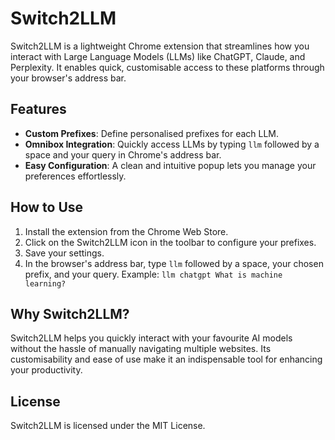 # Switch2LLM

Switch2LLM is a lightweight Chrome extension that streamlines how you interact with Large Language Models (LLMs) like ChatGPT, Claude, and Perplexity. It enables quick, customisable access to these platforms through your browser's address bar.

## Features
- **Custom Prefixes**: Define personalised prefixes for each LLM.
- **Omnibox Integration**: Quickly access LLMs by typing `llm` followed by a space and your query in Chrome's address bar.
- **Easy Configuration**: A clean and intuitive popup lets you manage your preferences effortlessly.

## How to Use
1. Install the extension from the Chrome Web Store.
2. Click on the Switch2LLM icon in the toolbar to configure your prefixes.
3. Save your settings.
4. In the browser's address bar, type `llm` followed by a space, your chosen prefix, and your query. Example: `llm chatgpt What is machine learning?`

## Why Switch2LLM?
Switch2LLM helps you quickly interact with your favourite AI models without the hassle of manually navigating multiple websites. Its customisability and ease of use make it an indispensable tool for enhancing your productivity.

## License
Switch2LLM is licensed under the MIT License.
